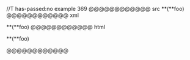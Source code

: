 //T has-passed:no
example 369
@@@@@@@@@@@@ src
**(**foo)
@@@@@@@@@@@@ xml
<?xml version="1.0" encoding="UTF-8"?>
<!DOCTYPE document SYSTEM "CommonMark.dtd">
<document xmlns="http://commonmark.org/xml/1.0">
  <paragraph>
    <text>**(**foo)</text>
  </paragraph>
</document>
@@@@@@@@@@@@ html
<p>**(**foo)</p>
@@@@@@@@@@@@
